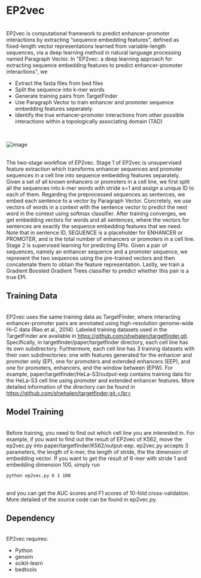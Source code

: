 #  EP2vec

</br>EP2vec is computational framework to predict enhancer-promoter interactions by extracting “sequence embedding features”, defined as fixed-length vector representations learned from variable-length sequences, via a deep learning method in natural language processing named Paragraph Vector. In "EP2vec: a deep learning approach for extracting sequence embedding features to predict enhancer-promoter interactions", we</br>

* Extract the fasta files from bed files
* Split the sequence into k-mer words
* Generate training pairs from TargetFinder
* Use Paragraph Vector to train enhancer and promoter sequence embedding features seperately
* Identify the true enhancer-promoter interactions from other possible interactions within a topologically associating domain (TAD)
</br>

![image](http://github.com/wanwenzeng/ep2vec/raw/master/jpg/workflow.jpg)

<br>The two-stage workflow of EP2vec. Stage 1 of EP2vec is unsupervised feature extraction which transforms enhancer sequences and promoter sequences in a cell line into sequence embedding features separately. Given a set of all known enhancers or promoters in a cell line, we first split all the sequences into k-mer words with stride s=1 and assign a unique ID to each of them. Regarding the preprocessed sequences as sentences, we embed each sentence to a vector by Paragraph Vector. Concretely, we use vectors of words in a context with the sentence vector to predict the next word in the context using softmax classifier. After training converges, we get embedding vectors for words and all sentences, where the vectors for sentences are exactly the sequence embedding features that we need. Note that in sentence ID, SEQUENCE is a placeholder for ENHANCER or PROMOTER, and  is the total number of enhancers or promoters in a cell line. Stage 2 is supervised learning for predicting EPIs. Given a pair of sequences, namely an enhancer sequence and a promoter sequence, we represent the two sequences using the pre-trained vectors and then concatenate them to obtain the feature representation. Lastly, we train a Gradient Boosted Gradient Trees classifier to predict whether this pair is a true EPI.<br>




##  Training Data

</br>EP2vec uses the same training data as TargetFinder, where interacting enhancer-promoter pairs are annotated using high-resolution genome-wide Hi-C data (Rao et al., 2014). Labeled training datasets used in the TargetFinder are available in https://github.com/shwhalen/targetfinder.git. Specifically, in targetfinder/paper/targetfinder directory, each cell line has its own subdirectory. Furthermore, each cell line has 3 training datasets with their own subdirectories: one with features generated for the enhancer and promoter only (EP), one for promoters and extended enhancers (EEP), and one for promoters, enhancers, and the window between (EPW). For example, paper/targetfinder/HeLa-S3/output-eep contains training data for the HeLa-S3 cell line using promoter and extended enhancer features. More detailed information of the directory can be found in https://github.com/shwhalen/targetfinder.git.</br>

## Model Training

</br>Before training, you need to find out which cell line you are interested in. For example, if you want to find out the result of EP2vec of K562, move the ep2vec.py into paper/targetfinder/K562/output-eep. ep2vec.py accepts 3 parameters, the length of k-mer, the length of stride, the the dimension of embedding vector. If you want to get the result of 6-mer with stride 1 and embedding dimension 100, simply run</br>
```
python ep2vec.py 6 1 100
```
</br>
and you can get the AUC scores and F1 scores of 10-fold cross-validation. More detailed of the source code can be found in ep2vec.py.</br>


## Dependency

</br>EP2vec requires:

* Python
* gensim
* scikit-learn  
* bedtools

</br>





